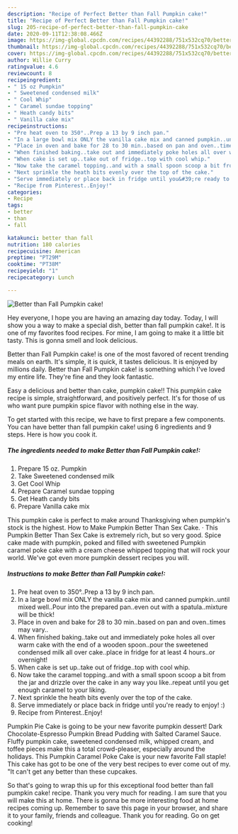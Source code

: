 ```yaml
---
description: "Recipe of Perfect Better than Fall Pumpkin cake!"
title: "Recipe of Perfect Better than Fall Pumpkin cake!"
slug: 205-recipe-of-perfect-better-than-fall-pumpkin-cake
date: 2020-09-11T12:38:08.466Z
image: https://img-global.cpcdn.com/recipes/44392288/751x532cq70/better-than-fall-pumpkin-cake-recipe-main-photo.jpg
thumbnail: https://img-global.cpcdn.com/recipes/44392288/751x532cq70/better-than-fall-pumpkin-cake-recipe-main-photo.jpg
cover: https://img-global.cpcdn.com/recipes/44392288/751x532cq70/better-than-fall-pumpkin-cake-recipe-main-photo.jpg
author: Willie Curry
ratingvalue: 4.6
reviewcount: 8
recipeingredient:
- " 15 oz Pumpkin"
- " Sweetened condensed milk"
- " Cool Whip"
- " Caramel sundae topping"
- " Heath candy bits"
- " Vanilla cake mix"
recipeinstructions:
- "Pre heat oven to 350°..Prep a 13 by 9 inch pan."
- "In a large bowl mix ONLY the vanilla cake mix and canned pumpkin..until mixed well..Pour into the prepared pan..even out with a spatula..mixture will be thick!"
- "Place in oven and bake for 28 to 30 min..based on pan and oven..times may vary.."
- "When finished baking..take out and immediately poke holes all over warm cake with the end of a wooden spoon..pour the sweetened condensed milk all over cake..place in fridge for at least 4 hours..or overnight!"
- "When cake is set up..take out of fridge..top with cool whip."
- "Now take the caramel topping..and with a small spoon scoop a bit from the jar and drizzle over the cake in any way you like..repeat until you get enough caramel to your liking."
- "Next sprinkle the heath bits evenly over the top of the cake."
- "Serve immediately or place back in fridge until you&#39;re ready to enjoy! :)"
- "Recipe from Pinterest..Enjoy!"
categories:
- Recipe
tags:
- better
- than
- fall

katakunci: better than fall 
nutrition: 180 calories
recipecuisine: American
preptime: "PT29M"
cooktime: "PT38M"
recipeyield: "1"
recipecategory: Lunch

---
```



![Better than Fall Pumpkin cake!](https://img-global.cpcdn.com/recipes/44392288/751x532cq70/better-than-fall-pumpkin-cake-recipe-main-photo.jpg)

Hey everyone, I hope you are having an amazing day today. Today, I will show you a way to make a special dish, better than fall pumpkin cake!. It is one of my favorites food recipes. For mine, I am going to make it a little bit tasty. This is gonna smell and look delicious.

Better than Fall Pumpkin cake! is one of the most favored of recent trending meals on earth. It's simple, it is quick, it tastes delicious. It is enjoyed by millions daily. Better than Fall Pumpkin cake! is something which I've loved my entire life. They're fine and they look fantastic.

Easy a delicious and better than cake, pumpkin cake!! This pumpkin cake recipe is simple, straightforward, and positively perfect. It&#39;s for those of us who want pure pumpkin spice flavor with nothing else in the way.


To get started with this recipe, we have to first prepare a few components. You can have better than fall pumpkin cake! using 6 ingredients and 9 steps. Here is how you cook it.

<!--inarticleads1-->

##### The ingredients needed to make Better than Fall Pumpkin cake!:

1. Prepare  15 oz. Pumpkin
1. Take  Sweetened condensed milk
1. Get  Cool Whip
1. Prepare  Caramel sundae topping
1. Get  Heath candy bits
1. Prepare  Vanilla cake mix


This pumpkin cake is perfect to make around Thanksgiving when pumpkin&#39;s stock is the highest. How to Make Pumpkin Better Than Sex Cake. · This Pumpkin Better Than Sex Cake is extremely rich, but so very good. Spice cake made with pumpkin, poked and filled with sweetened Pumpkin caramel poke cake with a cream cheese whipped topping that will rock your world. We&#39;ve got even more pumpkin dessert recipes you will. 

<!--inarticleads2-->

##### Instructions to make Better than Fall Pumpkin cake!:

1. Pre heat oven to 350°..Prep a 13 by 9 inch pan.
1. In a large bowl mix ONLY the vanilla cake mix and canned pumpkin..until mixed well..Pour into the prepared pan..even out with a spatula..mixture will be thick!
1. Place in oven and bake for 28 to 30 min..based on pan and oven..times may vary..
1. When finished baking..take out and immediately poke holes all over warm cake with the end of a wooden spoon..pour the sweetened condensed milk all over cake..place in fridge for at least 4 hours..or overnight!
1. When cake is set up..take out of fridge..top with cool whip.
1. Now take the caramel topping..and with a small spoon scoop a bit from the jar and drizzle over the cake in any way you like..repeat until you get enough caramel to your liking.
1. Next sprinkle the heath bits evenly over the top of the cake.
1. Serve immediately or place back in fridge until you&#39;re ready to enjoy! :)
1. Recipe from Pinterest..Enjoy!


Pumpkin Pie Cake is going to be your new favorite pumpkin dessert! Dark Chocolate-Espresso Pumpkin Bread Pudding with Salted Caramel Sauce. Fluffy pumpkin cake, sweetened condensed milk, whipped cream, and toffee pieces make this a total crowd-pleaser, especially around the holidays. This Pumpkin Caramel Poke Cake is your new favorite Fall staple! This cake has got to be one of the very best recipes to ever come out of my. &#34;It can&#39;t get any better than these cupcakes. 

So that's going to wrap this up for this exceptional food better than fall pumpkin cake! recipe. Thank you very much for reading. I am sure that you will make this at home. There is gonna be more interesting food at home recipes coming up. Remember to save this page in your browser, and share it to your family, friends and colleague. Thank you for reading. Go on get cooking!
